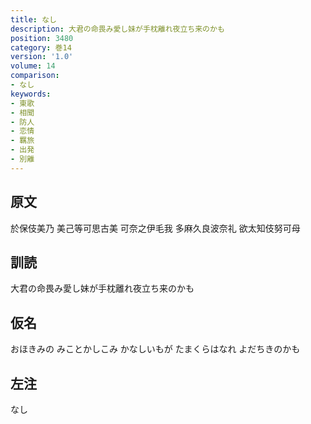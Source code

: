 ```yaml
---
title: なし
description: 大君の命畏み愛し妹が手枕離れ夜立ち来のかも
position: 3480
category: 巻14
version: '1.0'
volume: 14
comparison:
- なし
keywords:
- 東歌
- 相聞
- 防人
- 恋情
- 羈旅
- 出発
- 別離
---
```


## 原文

於保伎美乃 美己等可思古美 可奈之伊毛我 多麻久良波奈礼 欲太知伎努可母

## 訓読

大君の命畏み愛し妹が手枕離れ夜立ち来のかも

## 仮名

おほきみの みことかしこみ かなしいもが たまくらはなれ よだちきのかも

## 左注

なし
